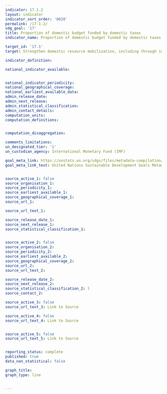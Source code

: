 ```yaml
---
indicator: 17.1.2
layout: indicator
indicator_sort_order: '0020'
permalink: /17-1-2/
sdg_goal: '17'
title: Proportion of domestic budget funded by domestic taxes
indicator_name: Proportion of domestic budget funded by domestic taxes

target_id: '17.1'
target: Strengthen domestic resource mobilization, including through international support to developing countries, to improve domestic capacity for tax and other revenue collection

indicator_definition:

national_indicator_available:


national_indicator_periodicity:
national_geographical_coverage:
national_earliest_available_data:
admin_release_date:
admin_next_release:
admin_statistical_classification:
admin_contact_details:
computation_units:
computation_definitions:


computation_disaggregation:

comments_limitations:
un_designated_tier: '1'
un_custodian_agency: International Monetary Fund (IMF)

goal_meta_link: https://unstats.un.org/sdgs/files/metadata-compilation/Metadata-Goal-17.pdf
goal_meta_link_text: United Nations Sustainable Development Goals Metadata (pdf 894kB)


source_active_1: false
source_organisation_1:
source_periodicity_1:
source_earliest_available_1:
source_geographical_coverage_1:
source_url_1:

source_url_text_1:

source_release_date_1:
source_next_release_1:
source_statistical_classification_1:


source_active_2: false
source_organisation_2:
source_periodicity_2:
source_earliest_available_2:
source_geographical_coverage_2:
source_url_2:
source_url_text_2:

source_release_date_2:
source_next_release_2:
source_statistical_classification_2: l
source_contact_2:

source_active_3: false
source_url_text_3: Link to Source

source_active_4: false
source_url_text_4: Link to Source


source_active_5: false
source_url_text_5: Link to Source


reporting_status: complete
published: true
data_non_statistical: false

graph_title:
graph_type: line


---
```

